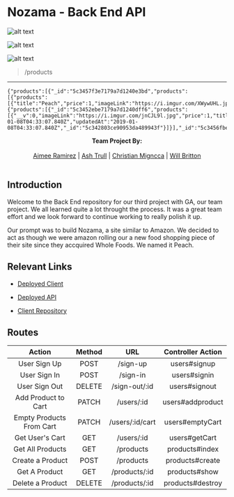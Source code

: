 # Nozama - Back End API

![alt text](https://i.imgur.com/5OqaRfs.png "created")

![alt text](https://i.imgur.com/eFedNKr.png "read")

![alt text](https://i.imgur.com/pjx2A8X.png "updated")
> /products
------------
```
{"products":[{"_id":"5c3457f3e7179a7d1240e3bd","products":[{"products":[{"title":"Peach","price":1,"imageLink":"https://i.imgur.com/XWywUHL.jpg","__v":0}],"_id":"5c3452ebe7179a7d1240dff6"},{"products":[{"_id":"5c3452ebe7179a7d1240dff6","products":[{"__v":0,"imageLink":"https://i.imgur.com/jnCJL9l.jpg","price":1,"title":"Apple","createdAt":"2019-01-08T04:33:07.840Z","updatedAt":"2019-01-08T04:33:07.840Z","_id":"5c342803ce90953da489943f"}]}],"_id":"5c3456fbe7179a7d1240e2ef"}]}]}

```
<p align="center">
  <b>Team Project By: </b><br><br>
  <a href="https://github.com/Aimeelr08">Aimee Ramirez</a> |
  <a href="https://github.com/ashtrull">Ash Trull</a> |
  <a href="https://github.com/cmigz">Christian Migncca</a> |
  <a href="https://github.com/wjbritton">Will Britton</a>
  <br><br>
</p>

## Introduction

Welcome to the Back End repository for our third project with GA, our team project.  We all learned quite a lot throught the process.  It was a great team effort and we look forward to continue working to really polish it up.

Our prompt was to build Nozama, a site similar to Amazon.  We decided to act as though we were amazon rolling our a new food shopping piece of their site since they accquired Whole Foods.  We named it Peach.

## Relevant Links

- [Deployed Client](https://wdi-team-project.github.io/nozama-client/)

- [Deployed API](https://limitless-journey-76568.herokuapp.com/)

- [Client Repository](https://github.com/wdi-team-project/nozama-client)


## Routes

|          Action          | Method |       URL       | Controller Action |
|:------------------------:|:------:|:---------------:|:-----------------:|
|       User Sign Up       |  POST  |     /sign-up    |    users#signup   |
|       User Sign In       |  POST  |     /sign-in    |    users#signin   |
|       User Sign Out      | DELETE |  /sign-out/:id  |   users#signout   |
|    Add Product to Cart   |  PATCH |    /users/:id   |  users#addproduct |
| Empty Products From Cart |  PATCH | /users/:id/cart |  users#emptyCart  |
|      Get User's Cart     |   GET  |    /users/:id   |   users#getCart   |
|     Get All Products     |   GET  |    /products    |   products#index  |
|     Create a Product     |  POST  |    /products    |  products#create  |
|      Get A Product       |   GET  |  /products/:id  |   products#show   |
|     Delete a Product     | DELETE |  /products/:id  |  products#destroy |
